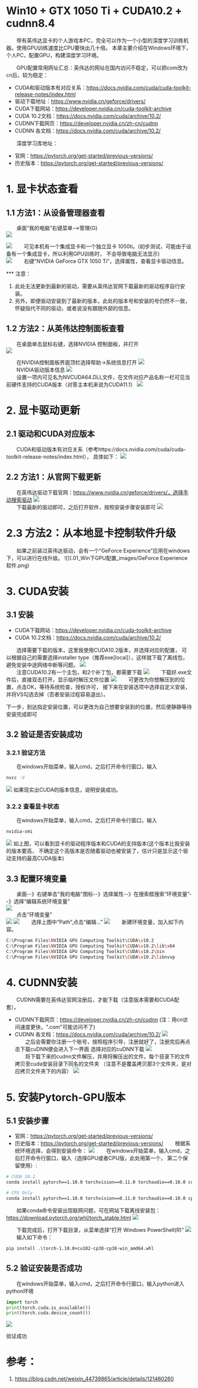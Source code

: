 # Win10 + GTX 1050 Ti + CUDA10.2 + cudnn8.4
&emsp;&emsp;带有英伟达显卡的个人游戏本PC，完全可以作为一个小型的深度学习训练机器。使用GPU训练速度比CPU要快出几十倍。
本章主要介绍在Windows环境下，个人PC，配置GPU，构建深度学习环境。

&emsp;&emsp;GPU配置常用网址汇总：英伟达的网址在国内访问不稳定，可以把com改为cn后，较为稳定：
* CUDA和驱动版本有对应关系：https://docs.nvidia.com/cuda/cuda-toolkit-release-notes/index.html
* 驱动下载地址：https://www.nvidia.cn/geforce/drivers/
* CUDA下载网站：https://developer.nvidia.cn/cuda-toolkit-archive
* CUDA 10.2文档：https://docs.nvidia.com/cuda/archive/10.2/
* CUDNN下载网页：https://developer.nvidia.cn/zh-cn/cudnn 
* CUDNN 各文档：https://docs.nvidia.com/cuda/archive/10.2/ 

&emsp;&emsp;深度学习库地址：
* 官网：https://pytorch.org/get-started/previous-versions/
* 历史版本：https://pytorch.org/get-started/previous-versions/


# 1. 显卡状态查看
## 1.1 方法1：从设备管理器查看   
&emsp;&emsp;桌面“我的电脑”右键菜单-->管理(G)  
![](.01_Win下GPU配置_images/打开设备管理.png)

![](.01_Win下GPU配置_images/显卡设置.png)
&emsp;&emsp;可见本机有一个集成显卡和一个独立显卡 1050ti。(初步测试，可能由于设备有一个集成显卡，所以利用GPU训练时，
不会导致电脑无法显示)  
![](.01_Win下GPU配置_images/GPU信息查看.png)
&emsp;&emsp;右键"NVIDIA GeForce GTX 1050 Ti"，选择属性，查看显卡驱动信息。   

*** 注意：  
1. 此处无法更新到最新的驱动，需要从英伟达官网下载最新的驱动程序自行安装。
2. 另外，即便驱动安装到了最新的版本，此处的版本号和安装的号仍然不一致，
   怀疑指代不同的驱动，或者说没有跟随外部的信息。

## 1.2 方法2：从英伟达控制面板查看
&emsp;&emsp;在桌面单击鼠标右键，选择NVIDIA 控制面板，并打开  
![](.01_Win下GPU配置_images/NVIDIA控制面板.png)   

&emsp;&emsp;在NVIDIA控制面板界面顶栏选择帮助->系统信息打开
![](.01_Win下GPU配置_images/NVIDIA控制面板详情.png)   
&emsp;&emsp;NVIDIA驱动版本信息
![](.01_Win下GPU配置_images/NVIDIA显卡驱动信息.png)   
&emsp;&emsp;设置一项内可见名为NVCUDA64.DLL文件，在文件对应产品名称一栏可见当前硬件支持的CUDA版本（对答主本机来说为CUDA11.1）
![](.01_Win下GPU配置_images/支持的CUDA版本.png)

# 2. 显卡驱动更新
## 2.1 驱动和CUDA对应版本
&emsp;&emsp;CUDA和驱动版本有对应关系（参考https://docs.nvidia.com/cuda/cuda-toolkit-release-notes/index.html），
具体如下：
![](.01_Win下GPU配置_images/CUDA和驱动对应关系.png)

## 2.2 方法1：从官网下载更新
&emsp;&emsp;在英伟达驱动下载官网：https://www.nvidia.cn/geforce/drivers/，选择手动搜索驱动
![](.01_Win下GPU配置_images/官网手动搜索驱动.png)   
&emsp;&emsp;下载最新的驱动即可，之后打开软件，按照安装步骤安装即可
![](.01_Win下GPU配置_images/最新的驱动.png)

# 2.3 方法2：从本地显卡控制软件升级
&emsp;&emsp;如果之前装过英伟达驱动，会有一个“GeForce Experience”应用在windows下，可以进行在线升级。
![](.01_Win下GPU配置_images/GeForce Experience软件.png)

# 3. CUDA安装
## 3.1 安装
* CUDA下载网站：https://developer.nvidia.cn/cuda-toolkit-archive
* CUDA 10.2文档：https://docs.nvidia.com/cuda/archive/10.2/

&emsp;&emsp;选择需要下载的版本，这里我使用CUDA10.2版本，并选择对应的配置，
可以根据自己的需要选择installer type（推荐exe[local]），这样就下载了离线包，
避免安装中途网络中断等问题。
![](.01_Win下GPU配置_images/CUDA下载版本.png)   
&emsp;&emsp;注意CUDA10.2有一个主包，和2个补丁包，都需要下载
![](.01_Win下GPU配置_images/CUDA安装包.png)
&emsp;&emsp;下载好.exe文件后，直接双击打开，显示临时解压文件位置
![](.01_Win下GPU配置_images/CUDA安装解压.png)
&emsp;&emsp;可更改为你想解压到的位置，点击OK，等待系统检查，授权许可，
接下来在安装选项中选择自定义安装，并将VS勾选去掉（否者安装过程容易退出）。

下一步，到达指定安装位置，可以更改为自己想要安装到的位置，然后便静静等待安装完成即可

## 3.2 验证是否安装成功
### 3.2.1 验证方法
&emsp;&emsp;在windows开始菜单，输入cmd，之后打开命令行窗口，输入
```bash
nvcc -V
```
![](.01_Win下GPU配置_images/命令行查看CUDA安装信息.png)
如果现实出CUDA的版本信息，说明安装成功。

### 3.2.2 查看显卡状态
&emsp;&emsp;在windows开始菜单，输入cmd，之后打开命令行窗口，输入
```bash
nvidia-smi
```
![](.01_Win下GPU配置_images/显卡状态查看.png)
如上图，可以看到显卡的驱动程序版本和CUDA的支持版本(这个版本比我安装的版本要高，
不确定这个高版本是否随着驱动也被安装了，估计只是显示这个驱动支持的最高CUDA版本)

## 3.3 配置环境变量
&emsp;&emsp;桌面--》右键单击"我的电脑"图标--》选择属性--》在搜索框搜索“环境变量”--》选择“编辑系统环境变量”  
![](.01_Win下GPU配置_images/环境变量入口.png)  
&emsp;&emsp;点击“环境变量”  
![](.01_Win下GPU配置_images/环境变量入口2.png)
![](.01_Win下GPU配置_images/环境变量入口3.png)
&emsp;&emsp;选择上图中“Path”,点击“编辑...”
![](.01_Win下GPU配置_images/环境变量配置.png)
&emsp;&emsp;新建环境变量，加入如下内容。
```bash
C:\Program Files\NVIDIA GPU Computing Toolkit\CUDA\v10.2
C:\Program Files\NVIDIA GPU Computing Toolkit\CUDA\v10.2\lib\x64
C:\Program Files\NVIDIA GPU Computing Toolkit\CUDA\v10.2\bin
C:\Program Files\NVIDIA GPU Computing Toolkit\CUDA\v10.2\libnvvp
```

# 4. CUDNN安装
&emsp;&emsp;CUDNN需要在英伟达官网注册后，才能下载（注意版本需要和CUDA配套）。
* CUDNN下载网页：https://developer.nvidia.cn/zh-cn/cudnn (注：用cn访问速度更快，".com"可能访问不了)
* CUDNN 各文档：https://docs.nvidia.com/cuda/archive/10.2/
![](.01_Win下GPU配置_images/CUDNN下载页面.png)   
&emsp;&emsp;之后会需要你注册一个账号，按照程序引导，注册就好了，注册完后再点击下载cuDNN便会进入下一界面
选择对应的cuDNN下载
![](.01_Win下GPU配置_images/CUDNN下载页面2.png)  
&emsp;&emsp;将下载下来的cudnn文件解压，并用将解压出的文件，每个目录下的文件拷贝至cuda安装目录下同名的文件夹
（注意不是覆盖拷贝那3个文件夹，是对应拷贝文件夹下的内容）
![](.01_Win下GPU配置_images/cudnn安装.png)

# 5. 安装Pytorch-GPU版本
## 5.1 安装步骤
* 官网：https://pytorch.org/get-started/previous-versions/
* 历史版本：https://pytorch.org/get-started/previous-versions/
&emsp;&emsp;根据系统环境选择，会得到安装命令：
![](.01_Win下GPU配置_images/pytorch安装配置选择.png)
&emsp;&emsp;在windows开始菜单，输入cmd，之后打开命令行窗口，输入（选择GPU或者CPU版，此处用第一个，
第二个保留使用）:
```bash
# CUDA 10.2
conda install pytorch==1.10.0 torchvision==0.11.0 torchaudio==0.10.0 cudatoolkit=10.2 -c pytorch

# CPU Only
conda install pytorch==1.10.0 torchvision==0.11.0 torchaudio==0.10.0 cpuonly -c pytorch
```
&emsp;&emsp;如果conda命令安装出现联网问题，可在网站下载离线安装包：https://download.pytorch.org/whl/torch_stable.html
![](.01_Win下GPU配置_images/pytorch离线安装包.png)

&emsp;&emsp;下载完成后，打开下载目录，从菜单选择“打开 Windows PowerShell(R)”
![](.01_Win下GPU配置_images/打开powershell.png)
&emsp;&emsp;输入如下命令：
```bash
pip install .\torch-1.10.0+cu102-cp38-cp38-win_amd64.whl
```

## 5.2 验证安装是否成功
&emsp;&emsp;在windows开始菜单，输入cmd，之后打开命令行窗口，输入python进入python环境
```python
import torch
print(torch.cuda.is_available())
print(torch.cuda.device_count())
```
![](.01_Win下GPU配置_images/pytorch验证.png)

验证成功

# 参考：
1. https://blog.csdn.net/weixin_44739865/article/details/121460260